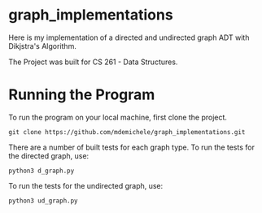 # graph_implementations
Here is my implementation of a directed and undirected graph ADT with Dikjstra's Algorithm.

The Project was built for CS 261 - Data Structures.

# Running the Program 
To run the program on your local machine, first clone the project.

`git clone https://github.com/mdemichele/graph_implementations.git`

There are a number of built tests for each graph type. To run the tests for the directed graph, use:

`python3 d_graph.py`

To run the tests for the undirected graph, use:

`python3 ud_graph.py`

